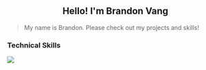 <h2 align="center">Hello! I'm Brandon Vang </h2> 

> My name is Brandon. Please check out my projects and skills!

<h3>Technical Skills</h3>

<p align="left">
   <a href="#">
    <img src="http://www.w3.org/2000/svg" style="vertical-align:top margin:6px 4px">
  </a>  
</p> 

<!--
**BrandonVang/BrandonVang** is a ✨ _special_ ✨ repository because its `README.md` (this file) appears on your GitHub profile.

Here are some ideas to get you started:

- 🔭 I’m currently working on ...
- 🌱 I’m currently learning ...
- 👯 I’m looking to collaborate on ...
- 🤔 I’m looking for help with ...
- 💬 Ask me about ...
- 📫 How to reach me: ...
- 😄 Pronouns: ...
- ⚡ Fun fact: ...
-->
